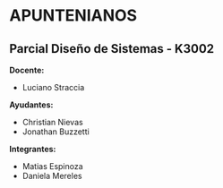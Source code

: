 # APUNTENIANOS
## Parcial Diseño de Sistemas - K3002

**Docente:** 
- Luciano Straccia

**Ayudantes:**
- Christian Nievas 
- Jonathan Buzzetti

**Integrantes:**
- Matias Espinoza
- Daniela Mereles


